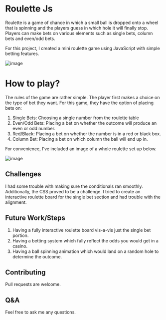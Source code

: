 # Roulette Js

Roulette is a game of chance in which a small ball is dropped onto a wheel that is spinning and the players guess in which hole it will finally stop. Players can make bets on various elements such as single bets, column bets and even/odd bets. 

For this project, I created a mini roulette game using JavaScript with simple betting features. 

![image](https://user-images.githubusercontent.com/87969338/129994589-b4b9d552-46f2-4787-aff1-7f219cb5b998.png)


# How to play?

The rules of the game are rather simple. The player first makes a choice on the type of bet they want. For this game, they have the option of placing bets on:

1. Single Bets: Choosing a single number from the roulette table
2. Even/Odd Bets: Placing a bet on whether the outcome will produce an even or odd number.
3. Red/Black: Placing a bet on whether the number is in a red or black box.
4. Column Bet: Placing a bet on which column the ball will end up in.

For convenience, I've included an image of a whole roulette set up below.

![image](https://user-images.githubusercontent.com/87969338/129994963-87c94424-fae3-4732-b7cd-b19feeb569a6.png)


## Challenges

I had some trouble with making sure the conditionals ran smoothly. Additionally, the CSS proved to be a challenge. I tried to create an interactive roulette board for the single bet section and had trouble with the alignment.  

## Future Work/Steps

1. Having a fully interactive roulette board vis-a-vis just the single bet portion.
2. Having a betting system which fully reflect the odds you would get in a casino.
3. Having a ball spinning animation which would land on a random hole to determine the outcome.


## Contributing
Pull requests are welcome. 

## Q&A
Feel free to ask me any questions.


